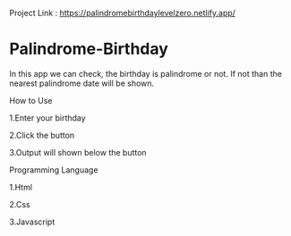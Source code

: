 Project Link : https://palindromebirthdaylevelzero.netlify.app/


# Palindrome-Birthday

In this app we can check, the birthday is palindrome or not. If not than the nearest palindrome date will be shown.

How to Use

1.Enter your birthday

2.Click the button

3.Output will shown below the button

Programming Language

1.Html

2.Css

3.Javascript
